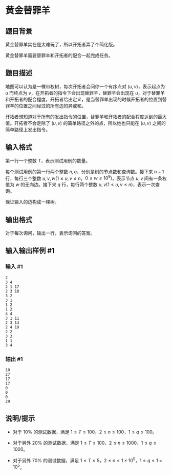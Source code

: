 # 黄金替罪羊

## 题目背景

黄金替罪羊实在是太难玩了，所以开拓者弄了个简化版。

黄金替罪羊需要替罪羊和开拓者的配合一起完成任务。

## 题目描述

地图可以认为是一棵带权树，每次开拓者会问你一个有序点对 $(u, v)$，表示起点为 $u$ 而终点为 $v$，在开拓者的指令下会出现替罪羊，替罪羊会出现在 $u$，对于替罪羊和开拓者的配合程度，开拓者给出定义，是当替罪羊出现的时候开拓者的位置到替罪羊的位置之间经过的所有边的异或和。

开拓者想知道对于所有的发出指令的位置，替罪羊和开拓者的配合程度达到的最大值。开拓者不会走除了 $(u, v)$ 的简单路径之外的点，所以她也只能在 $(u, v)$ 之间的简单路径上发出指令。

## 输入格式

第一行一个整数 $T$，表示测试用例的数量。

每个测试用例的第一行两个整数 $n,q$，分别是树的节点数和查询数。接下来 $n-1$ 行，每行三个整数 $u,v,w(1 \le u,v \le n$，$0 \le w \le 10^9)$，表示节点 $u,v$ 间有一条权值为 $w$ 的无向边。接下来 $q$ 行，每行两个整数 $u,v(1 \le u,v \le n)$，表示一次查询。

保证输入的边构成一棵树。

## 输出格式

对于每次询问，输出一行，表示询问的答案。

## 输入输出样例 #1

### 输入 #1

```
2
3 4
2 1 17
2 3 10
3 2
3 1
1 2
1 2
4 4
3 1 11
2 3 14
2 4 19
2 2
3 3
1 1
3 4
```

### 输出 #1

```
10
27
17
17
0
0
0
29
```

## 说明/提示

- 对于 $10\%$ 的测试数据，满足 $1 \le T \le 100$，$2 \le n \le 100$，$1 \le q \le 100$。

- 对于另外 $20\%$ 的测试数据，满足 $1 \le T \le 100$，$2 \le n \le 1000$，$1 \le q \le 1000$。

- 对于另外 $70\%$ 的测试数据，满足 $1 \le T \le 5$，$2 \le n \le 1\times 10^5$，$1 \le q \le 1\times 10^5$。
